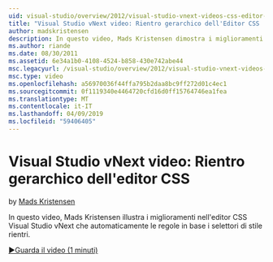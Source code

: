 ```yaml
---
uid: visual-studio/overview/2012/visual-studio-vnext-videos-css-editor-hierarchical-indentation
title: "Visual Studio vNext video: Rientro gerarchico dell'Editor CSS | Microsoft Docs"
author: madskristensen
description: In questo video, Mads Kristensen dimostra i miglioramenti nell'editor CSS Visual Studio vNext che automaticamente rientri stile regole in base alla loro seletto...
ms.author: riande
ms.date: 08/30/2011
ms.assetid: 6e34a1b0-4108-4524-b858-430e742abe44
msc.legacyurl: /visual-studio/overview/2012/visual-studio-vnext-videos-css-editor-hierarchical-indentation
msc.type: video
ms.openlocfilehash: a56970036f44ffa795b2daa8bc9ff272d01c4ec1
ms.sourcegitcommit: 0f1119340e4464720cfd16d0ff15764746ea1fea
ms.translationtype: MT
ms.contentlocale: it-IT
ms.lasthandoff: 04/09/2019
ms.locfileid: "59406405"
---
```

# <a name="visual-studio-vnext-videos-css-editor-hierarchical-indentation"></a>Visual Studio vNext video: Rientro gerarchico dell'editor CSS

by [Mads Kristensen](https://github.com/madskristensen)

In questo video, Mads Kristensen illustra i miglioramenti nell'editor CSS Visual Studio vNext che automaticamente le regole in base i selettori di stile rientri.

[&#9654;Guarda il video (1 minuti)](https://channel9.msdn.com/Blogs/ASP-NET-Site-Videos/visual-studio-vnext-videos-css-editor-hierarchical-indentation)
